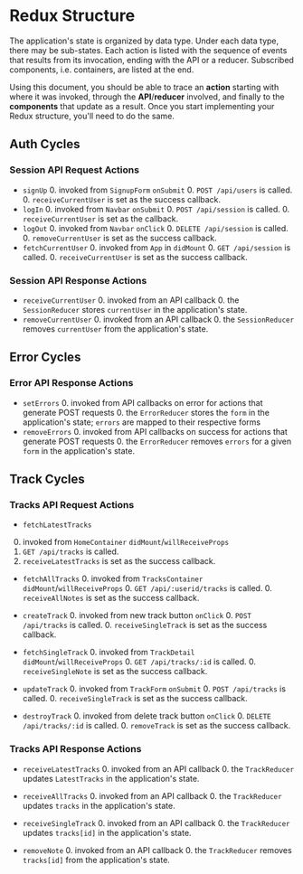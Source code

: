 # Redux Structure

The application's state is organized by data type. Under each data type, there
may be sub-states. Each action is listed with the sequence of events that
results from its invocation, ending with the API or a reducer. Subscribed
components, i.e. containers, are listed at the end.

Using this document, you should be able to trace an **action** starting with
where it was invoked, through the **API**/**reducer** involved, and finally to
the **components** that update as a result. Once you start implementing your
Redux structure, you'll need to do the same.

## Auth Cycles

### Session API Request Actions

* `signUp`
  0. invoked from `SignupForm` `onSubmit`
  0. `POST /api/users` is called.
  0. `receiveCurrentUser` is set as the success callback.
* `logIn`
  0. invoked from `Navbar` `onSubmit`
  0. `POST /api/session` is called.
  0. `receiveCurrentUser` is set as the callback.
* `logOut`
  0. invoked from `Navbar` `onClick`
  0. `DELETE /api/session` is called.
  0. `removeCurrentUser` is set as the success callback.
* `fetchCurrentUser`
  0. invoked from `App` in `didMount`
  0. `GET /api/session` is called.
  0. `receiveCurrentUser` is set as the success callback.

### Session API Response Actions

* `receiveCurrentUser`
  0. invoked from an API callback
  0. the `SessionReducer` stores `currentUser` in the application's state.
* `removeCurrentUser`
  0. invoked from an API callback
  0. the `SessionReducer` removes `currentUser` from the application's state.

## Error Cycles

### Error API Response Actions
* `setErrors`
  0. invoked from API callbacks on error for actions that generate POST requests
  0. the `ErrorReducer` stores the `form` in the application's state; `errors` are mapped to their respective forms
* `removeErrors`
  0. invoked from API callbacks on success for actions that generate POST requests
  0. the `ErrorReducer` removes `errors` for a given `form` in the application's state.

## Track Cycles

### Tracks API Request Actions

* `fetchLatestTracks`
0. invoked from `HomeContainer` `didMount`/`willReceiveProps`
0. `GET /api/tracks` is called.
0. `receiveLatestTracks` is set as the success callback.

* `fetchAllTracks`
  0. invoked from `TracksContainer` `didMount`/`willReceiveProps`
  0. `GET /api/:userid/tracks` is called.
  0. `receiveAllNotes` is set as the success callback.

* `createTrack`
  0. invoked from new track  button `onClick`
  0. `POST /api/tracks` is called.
  0. `receiveSingleTrack` is set as the success callback.

* `fetchSingleTrack`
  0. invoked from `TrackDetail` `didMount`/`willReceiveProps`
  0. `GET /api/tracks/:id` is called.
  0. `receiveSingleNote` is set as the success callback.

* `updateTrack`
  0. invoked from `TrackForm` `onSubmit`
  0. `POST /api/tracks` is called.
  0. `receiveSingleTrack` is set as the success callback.

* `destroyTrack`
  0. invoked from delete track button `onClick`
  0. `DELETE /api/tracks/:id` is called.
  0. `removeTrack` is set as the success callback.

### Tracks API Response Actions

* `receiveLatestTracks`
  0. invoked from an API callback
  0. the `TrackReducer` updates `LatestTracks` in the application's state.


* `receiveAllTracks`
  0. invoked from an API callback
  0. the `TrackReducer` updates `tracks` in the application's state.

* `receiveSingleTrack`
  0. invoked from an API callback
  0. the `TrackReducer` updates `tracks[id]` in the application's state.

* `removeNote`
  0. invoked from an API callback
  0. the `TrackReducer` removes `tracks[id]` from the application's state.
